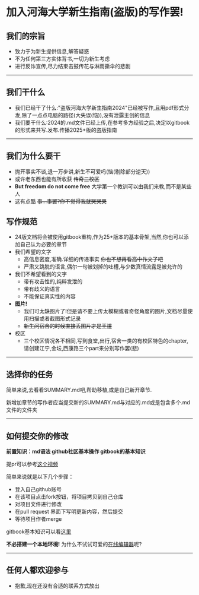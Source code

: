 # 加入河海大学新生指南(盗版)的写作罢!

## 我们的宗旨
- 致力于为新生提供信息,解答疑惑
- 不为任何第三方实体背书,一切为新生考虑
- 进行反诈宣传,尽力结束击鼓传花与淋雨撕伞的悲剧
-------------------------------
## 我们干什么
- 我们已经干了什么:"盗版河海大学新生指南2024"已经被写作,且用pdf形式分发,除了一点点电脑的路径(大失误(恼)),没有泄露主创的信息
- 我们要干什么:2024的.md文件已经上传,在参考多方经验之后,决定以gitbook的形式来共写.发布.传播2025+版的盗版指南
-------------------------------

## 我们为什么要干
- 抛开事实不谈,退一万步讲,新生不可爱吗(恼(剔除部分逆天))
- 或许老东西也能有所收获 ~~传奇三校区~~
- **But freedom do not come free** 大学第一个教训可以由我们来教,而不是某些人
- 这有点酷 ~~事...事罢?你不觉得我就哭哭哭~~

## 写作规范
- 24版文档将会被使用gitbook重构,作为25+版本的基本骨架,当然,你也可以添加自己认为必要的章节
- 我们希望的文字
  - 高信息密度,准确.详细的传递事实 ~~你也不想再看高中作文了吧~~
  - 严肃又跳脱的语言,偶尔一句被划掉的吐槽,与少数真情流露是被允许的
- 我们不希望看到的文字
  - 带有攻击性的,纯粹发泄的
  - 带有歧义的语言
  - 不能保证真实性的内容
- **图片!**
  - 我们可太缺图片了!但是请不要上传太模糊或者奇怪角度的图片,文档尽量使用扫描或者截图形式记录
  - ~~新生问宿舍的时候直接丢图片才是王道~~
- 校区
  - 三个校区情况各不相同,写到食堂,出行,宿舍一类的有校区特色的chapter,请创建江宁,金坛,西康路三个part来分别写作罢(悲)

-------------------------------

## 选择你的任务

简单来说,去看看SUMMARY.md吧,帮助移植,或是自己新开章节.

新增加章节的写作者应当提交新的SUMMARY.md与对应的.md或是包含多个.md文件的文件夹

-------------------------------
## 如何提交你的修改
**前置知识：md语法 github社区基本操作 gitbook的基本知识**

提pr可以参考[这个视频](https://www.bilibili.com/video/BV1ei4y1s7pU/ "如何提交pr")

简单来说就是以下几个步骤：
- 登入自己github账号
- 在该项目点击fork按钮，将项目拷贝到自己仓库
- 对项目文件进行修改
- 在pull request 界面下写明更新内容，然后提交
- 等待项目作者merge

gitbook基本知识可以看[这里](https://jiangminggithub.github.io/gitbook/4-config.html)  

**不必搭建一个本地环境!** 为什么不试试可爱的[在线编辑器](https://www.gitbook.com/)呢?

-------------------------------
## 任何人都欢迎参与
- 抱歉,现在还没有合适的联系方式放出
